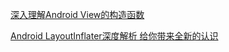 [深入理解Android View的构造函数](http://www.jcodecraeer.com/a/anzhuokaifa/androidkaifa/2016/0806/4575.html)

[Android LayoutInflater深度解析 给你带来全新的认识](https://blog.csdn.net/lmj623565791/article/details/38171465)
